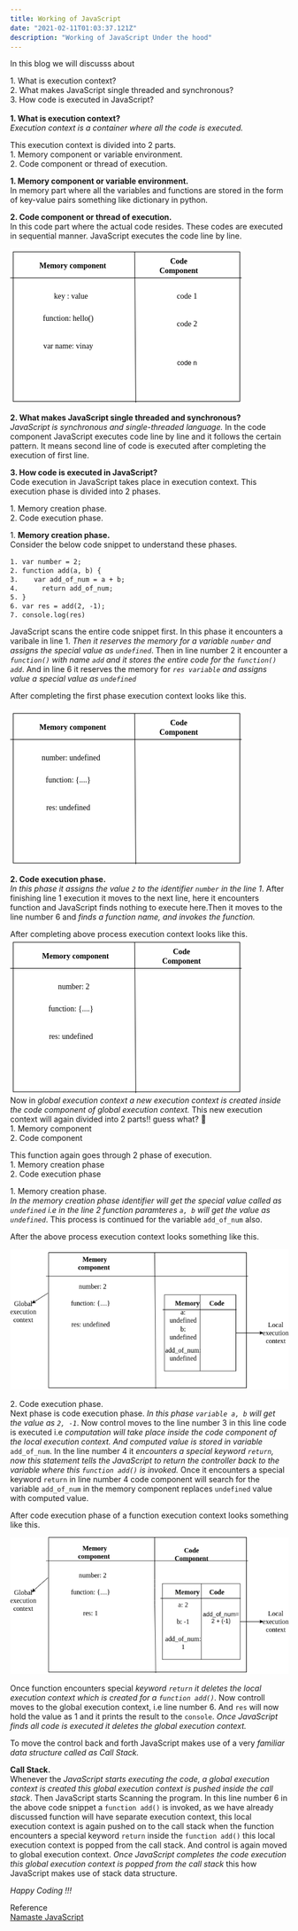 ```yaml
---
title: Working of JavaScript
date: "2021-02-11T01:03:37.121Z"
description: "Working of JavaScript Under the hood"
---
```


In this blog we will discusss about<br/>

1\. What is execution context?<br/>
2\. What makes JavaScript single threaded and synchronous? <br/>
3\. How code is executed in JavaScript?
<br/><br/>
**1. What is execution context?** <br/>
_Execution context is a container where all the code is executed._ <br/>

This execution context is divided into 2 parts.<br/>
1\. Memory component or variable environment.<br/>
2\. Code component or thread of execution. <br/>

**1\. Memory component or variable environment.**<br/>
In memory part where all the variables and functions are stored in the form of key-value pairs something like dictionary in python.

**2\. Code component or thread of execution.**<br/>
In this code part where the actual code resides. These codes are executed in sequential manner. JavaScript executes the code line by line.

![Execution Context](execution_context.png "Execution Context")

**2. What makes JavaScript single threaded and synchronous?**<br/>
_JavaScript is synchronous and single-threaded language._ In the code component JavaScript executes code line by line and it follows the certain pattern.
It means second line of code is executed after completing the execution of first line.<br/>

**3. How code is executed in JavaScript?**<br/>
Code execution in JavaScript takes place in execution context. This execution phase is divided into 2 phases.
<br/>

1\. Memory creation phase.<br/>
2\. Code execution phase.

1\. **Memory creation phase.**<br/>
Consider the below code snippet to understand these phases.

```
1. var number = 2;
2. function add(a, b) {
3.    var add_of_num = a + b;
4.      return add_of_num;
5. }
6. var res = add(2, -1);
7. console.log(res)
```

JavaScript scans the entire code snippet first. In this phase it encounters a varibale in line 1. _Then it reserves the memory for a variable `number` and assigns the special value as `undefined`_. Then in line number 2 it encounter a _`function()` with name `add` and it stores the entire code for the `function() add`_. And in line 6 it reserves the memory for _`res variable` and assigns value a special value as `undefined`_<br/>

After completing the first phase execution context looks like this. <br/><br/>
![Memory creation phase](phase1.png "Memory creation phase")

**2\. Code execution phase.**<br/>
_In this phase it assigns the value `2` to the identifier `number` in the line 1_. After finishing line 1 execution it moves to the next line, here it encounters function and JavaScript finds nothing to execute here.Then it moves to the line number 6 and _finds a function name, and invokes the function._

After completing above process execution context looks like this.
![Code execution phase](phase2_code.png "Code execution phase")
<br/>
Now in _global execution context a new execution context is created inside the code component of global execution context._ This new execution context will again divided into 2 parts!! guess what? 🤔 <br/>
1\. Memory component<br/>
2\. Code component<br/>

This function again goes through 2 phase of execution.<br/>
1\. Memory creation phase<br/>
2\. Code execution phase<br/>

1\. Memory creation phase.<br/>
_In the memory creation phase identifier will get the special value called as `undefined` i.e in the line 2 function paramteres `a, b` will get the value as `undefined`_. This process is continued for the variable `add_of_num` also.<br/>

After the above process execution context looks something like this.

![Function memory creation phase](func_execu.png "Function memory creation phase")

2\. Code execution phase.<br/>
Next phase is code execution phase. _In this phase `variable a, b` will get the value as `2, -1`_. Now control moves to the line number 3 in this line code is executed i.e _computation will take place inside the code component of the local execution context. And computed value is stored in variable_ `add_of_num`. In the line number 4 it _encounters a special keyword `return`, now this statement tells the JavaScript to return the controller back to the variable where this `function add()` is invoked._ Once it encounters a special keyword `return` in line number 4 code component will search for the variable `add_of_num` in the memory component replaces `undefined` value with computed value.

After code execution phase of a function execution context looks something like this.

![Function code execution phase](cod_exec_func.png "Function code execution phase")

Once function encounters special _keyword `return` it deletes the local execution context which is created for a `function add()`._ Now controll moves to the global execution context, i.e line number 6. And `res` will now hold the value as 1 and it prints the result to the `console`. _Once JavaScript finds all code is executed it deletes the global execution context._

To move the control back and forth JavaScript makes use of a very _familiar data structure called as Call Stack._<br/>

**Call Stack.**<br/>
Whenever the _JavaScript starts executing the code, a global execution context is created this global execution context is pushed inside the call stack_. Then JavaScript starts Scanning the program. In this line number 6 in the above code snippet a `function add()` is invoked, as we have already discussed function will have separate execution context, this local execution context is again pushed on to the call stack when the function encounters a special keyword `return` inside the `function add()` this local execution context is popped from the call stack. And control is again moved to global execution context. _Once JavaScript completes the code execution this global execution context is popped from the call stack_ this how JavaScript makes use of stack data structure.

_Happy Coding !!!_

Reference <br/>
[Namaste JavaScript](https://youtu.be/pN6jk0uUrD8)
